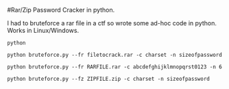 #Rar/Zip Password Cracker in python.

I had to bruteforce a rar file in a ctf so wrote some ad-hoc code in python. 
Works in Linux/Windows.


```python```

`python bruteforce.py --fr filetocrack.rar -c charset -n sizeofpassword`

`python bruteforce.py --fr RARFILE.rar -c abcdefghijklmnopqrst0123 -n 6`

`python bruteforce.py --fz ZIPFILE.zip -c charset -n sizeofpassword`

